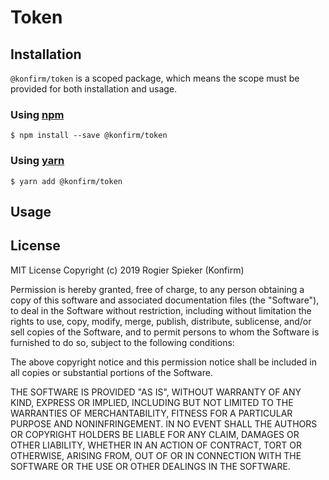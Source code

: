 # Token

## Installation

`@konfirm/token` is a scoped package, which means the scope must be provided for both installation and usage.

### Using [npm][1]

```
$ npm install --save @konfirm/token
```

### Using [yarn][2]

```
$ yarn add @konfirm/token
```

## Usage

## License

MIT License Copyright (c) 2019 Rogier Spieker (Konfirm)

Permission is hereby granted, free of charge, to any person obtaining a copy of this software and associated documentation files (the "Software"), to deal in the Software without restriction, including without limitation the rights to use, copy, modify, merge, publish, distribute, sublicense, and/or sell copies of the Software, and to permit persons to whom the Software is furnished to do so, subject to the following conditions:

The above copyright notice and this permission notice shall be included in all copies or substantial portions of the Software.

THE SOFTWARE IS PROVIDED "AS IS", WITHOUT WARRANTY OF ANY KIND, EXPRESS OR IMPLIED, INCLUDING BUT NOT LIMITED TO THE WARRANTIES OF MERCHANTABILITY, FITNESS FOR A PARTICULAR PURPOSE AND NONINFRINGEMENT. IN NO EVENT SHALL THE AUTHORS OR COPYRIGHT HOLDERS BE LIABLE FOR ANY CLAIM, DAMAGES OR OTHER LIABILITY, WHETHER IN AN ACTION OF CONTRACT, TORT OR OTHERWISE, ARISING FROM, OUT OF OR IN CONNECTION WITH THE SOFTWARE OR THE USE OR OTHER DEALINGS IN THE SOFTWARE.

[1]: https://www.npmjs.com/get-npm
[2]: https://yarnpkg.com/
